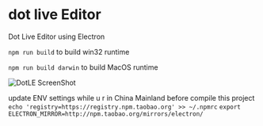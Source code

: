 # dot live Editor
Dot Live Editor using Electron

`npm run build`
to build win32 runtime

`npm run build darwin`
to build MacOS runtime

![DotLE ScreenShot](http://wx2.sinaimg.cn/large/61d779dfly1feivnfvfqlj211v0lcq4t.jpg)

update ENV settings while u r in China Mainland before compile this project
`echo 'registry=https://registry.npm.taobao.org' >> ~/.npmrc`
`export ELECTRON_MIRROR=http://npm.taobao.org/mirrors/electron/`
